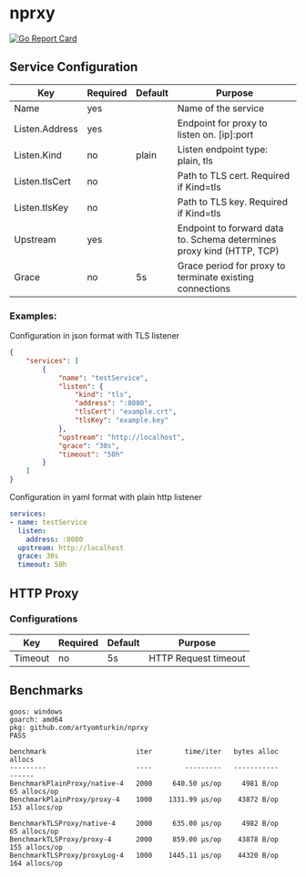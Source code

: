 # nprxy

[![Go Report Card](https://goreportcard.com/badge/github.com/artyomturkin/nprxy)](https://goreportcard.com/report/github.com/artyomturkin/nprxy)

## Service Configuration

|Key|Required|Default|Purpose|
|---|--------|-------|-------|
|Name|yes||Name of the service|
|Listen.Address|yes||Endpoint for proxy to listen on. [ip]:port|
|Listen.Kind|no|plain|Listen endpoint type: plain, tls|
|Listen.tlsCert|no||Path to TLS cert. Required if Kind=tls|
|Listen.tlsKey|no||Path to TLS key. Required if Kind=tls|
|Upstream|yes||Endpoint to forward data to. Schema determines proxy kind (HTTP, TCP)|
|Grace|no|5s|Grace period for proxy to terminate existing connections|

### Examples:

Configuration in json format with TLS listener
```json
{
    "services": [
        {
            "name": "testService",
            "listen": {
                "kind": "tls",
                "address": ":8080",
                "tlsCert": "example.crt",
                "tlsKey": "example.key"
            },
            "upstream": "http://localhost",
            "grace": "30s",
            "timeout": "50h"
        }
    ]
}
```

Configuration in yaml format with plain http listener
```yaml
services:
- name: testService
  listen:
    address: :8080
  upstream: http://localhost
  grace: 30s
  timeout: 50h
```


## HTTP Proxy

### Configurations

|Key|Required|Default|Purpose|
|---|--------|-------|-------|
|Timeout|no|5s|HTTP Request timeout|

## Benchmarks


```
goos: windows
goarch: amd64
pkg: github.com/artyomturkin/nprxy
PASS

benchmark                      iter        time/iter   bytes alloc          allocs
---------                      ----        ---------   -----------          ------
BenchmarkPlainProxy/native-4   2000     640.50 μs/op     4981 B/op    65 allocs/op
BenchmarkPlainProxy/proxy-4    1000    1331.99 μs/op    43872 B/op   153 allocs/op

BenchmarkTLSProxy/native-4     2000     635.00 μs/op     4982 B/op    65 allocs/op
BenchmarkTLSProxy/proxy-4      2000     859.00 μs/op    43878 B/op   155 allocs/op
BenchmarkTLSProxy/proxyLog-4   1000    1445.11 μs/op    44320 B/op   164 allocs/op
```